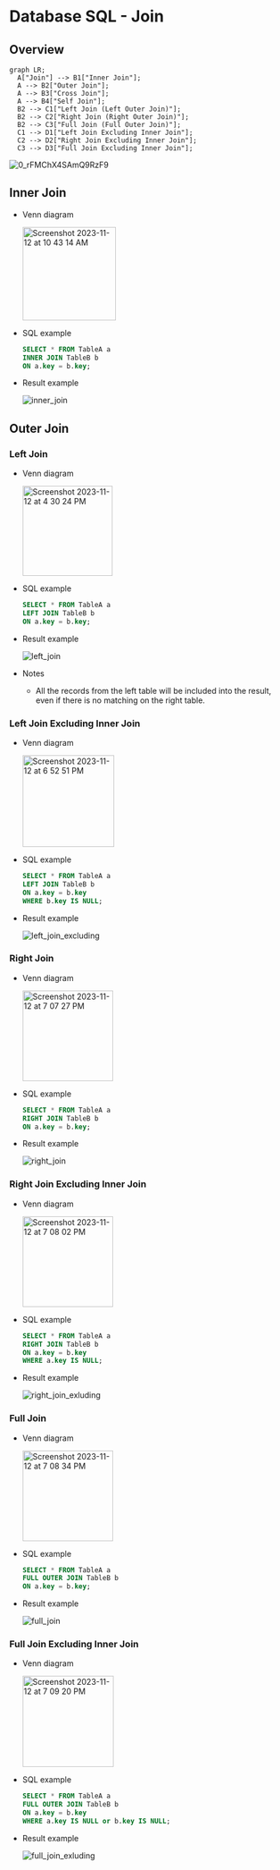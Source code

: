 # Database SQL - Join

## Overview
```mermaid
graph LR;
  A["Join"] --> B1["Inner Join"];
  A --> B2["Outer Join"];
  A --> B3["Cross Join"];
  A --> B4["Self Join"];
  B2 --> C1["Left Join (Left Outer Join)"];
  B2 --> C2["Right Join (Right Outer Join)"];
  B2 --> C3["Full Join (Full Outer Join)"];
  C1 --> D1["Left Join Excluding Inner Join"];
  C2 --> D2["Right Join Excluding Inner Join"];
  C3 --> D3["Full Join Excluding Inner Join"];
```

![0_rFMChX4SAmQ9RzF9](https://github.com/wuyichen24/system-design-knowledge/assets/8989447/60eb4295-671b-497c-b46f-6826e0bbdf8f)

## Inner Join
- Venn diagram

  <img width="167" alt="Screenshot 2023-11-12 at 10 43 14 AM" src="https://github.com/wuyichen24/system-design-knowledge/assets/8989447/db735808-7234-438b-a402-9a2cb5383236">

- SQL example
  ```sql
  SELECT * FROM TableA a
  INNER JOIN TableB b
  ON a.key = b.key;
  ```
- Result example

  ![inner_join](https://github.com/wuyichen24/system-design-knowledge/assets/8989447/3a90e609-7f63-4b9e-bee0-d9c65a1f1f00)

## Outer Join
### Left Join
- Venn diagram

  <img width="161" alt="Screenshot 2023-11-12 at 4 30 24 PM" src="https://github.com/wuyichen24/system-design-knowledge/assets/8989447/69652a5e-baf3-489a-b2b8-4273e75fb7e3">

- SQL example
  ```sql
  SELECT * FROM TableA a
  LEFT JOIN TableB b
  ON a.key = b.key;
  ```
- Result example

  ![left_join](https://github.com/wuyichen24/system-design-knowledge/assets/8989447/d2c05ea8-b5f6-4df5-9d92-520479250f42)

- Notes
   - All the records from the left table will be included into the result, even if there is no matching on the right table.

### Left Join Excluding Inner Join
- Venn diagram

  <img width="164" alt="Screenshot 2023-11-12 at 6 52 51 PM" src="https://github.com/wuyichen24/system-design-knowledge/assets/8989447/d1554344-3420-454e-bfa2-b09a925f6385">
  
- SQL example
  ```sql
  SELECT * FROM TableA a
  LEFT JOIN TableB b
  ON a.key = b.key
  WHERE b.key IS NULL;
  ```
- Result example

  ![left_join_excluding](https://github.com/wuyichen24/system-design-knowledge/assets/8989447/10a8a681-7fb8-4e86-a850-171313a5751a)

### Right Join
- Venn diagram

  <img width="162" alt="Screenshot 2023-11-12 at 7 07 27 PM" src="https://github.com/wuyichen24/system-design-knowledge/assets/8989447/37df0edb-1394-463e-8a9d-7c5f7782ceb5">
  
- SQL example
  ```sql
  SELECT * FROM TableA a
  RIGHT JOIN TableB b
  ON a.key = b.key;
  ```
- Result example

  ![right_join](https://github.com/wuyichen24/system-design-knowledge/assets/8989447/22f48466-6138-4b5d-9820-0ca36c0c781c)

### Right Join Excluding Inner Join
- Venn diagram

  <img width="162" alt="Screenshot 2023-11-12 at 7 08 02 PM" src="https://github.com/wuyichen24/system-design-knowledge/assets/8989447/422debf3-0722-46f6-bc7c-af54b3ee194e">
  
- SQL example
  ```sql
  SELECT * FROM TableA a
  RIGHT JOIN TableB b
  ON a.key = b.key
  WHERE a.key IS NULL;
  ```
- Result example

  ![right_join_exluding](https://github.com/wuyichen24/system-design-knowledge/assets/8989447/26c57270-b4f6-42d9-b3a8-7df2d1ed6ce3)

### Full Join
- Venn diagram

  <img width="162" alt="Screenshot 2023-11-12 at 7 08 34 PM" src="https://github.com/wuyichen24/system-design-knowledge/assets/8989447/08cae06d-6b85-48cf-8721-6d8fa715ed6b">
  
- SQL example
  ```sql
  SELECT * FROM TableA a
  FULL OUTER JOIN TableB b
  ON a.key = b.key;
  ```
- Result example

  ![full_join](https://github.com/wuyichen24/system-design-knowledge/assets/8989447/2027992b-f0a1-4d98-b266-a8b48c14ba8f)

### Full Join Excluding Inner Join
- Venn diagram
  
  <img width="163" alt="Screenshot 2023-11-12 at 7 09 20 PM" src="https://github.com/wuyichen24/system-design-knowledge/assets/8989447/a9c6f49b-7d19-4721-9a4e-d6be982f1584">

- SQL example
  ```sql
  SELECT * FROM TableA a
  FULL OUTER JOIN TableB b
  ON a.key = b.key
  WHERE a.key IS NULL or b.key IS NULL;
  ```
- Result example

  ![full_join_exluding](https://github.com/wuyichen24/system-design-knowledge/assets/8989447/b1b7a82a-636e-4c32-8342-3df55a789b2e)

  
